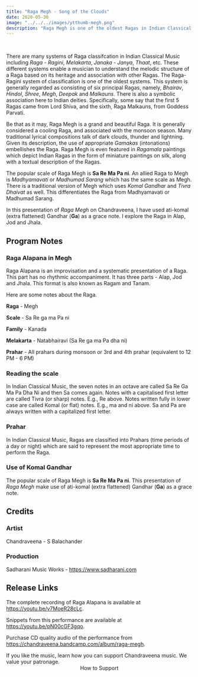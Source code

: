 ```yaml
---
title: "Raga Megh - Song of the Clouds"
date: 2020-05-30
image: "../../../images/ytthumb-megh.png"
description: "Raga Megh is one of the oldest Ragas in Indian Classical Music. It is considered as one of the six principal Ragas in the Raga - Ragini classification of Ragas in Indian Classical Music."
---
```

<you-tube videoid="v7MoeR28cLc"></you-tube>
<br>

There are many systems of Raga classifcation in Indian Classical Music including *Raga - Ragini*, *Melakarta*, *Janaka - Janya*, *Thaat*, etc. These different systems enable a musician to understand the melodic structure of a Raga based on its heritage and association with other Ragas. The Raga-Ragini system of classification is one of the oldest systems. This system is generally regarded as consisting of six principal Ragas, namely, *Bhairav*, *Hindol*, *Shree*, *Megh*, *Deepak* and *Malkauns*. There is also a symbolic association here to Indian deities. Specifically, some say that the first 5 Ragas came from Lord Shiva, and the sixth, Raga Malkauns, from Goddess Parvati.

Be that as it may, Raga Megh is a grand and beautiful Raga. It is generally considered a cooling Raga, and associated with the monsoon season. Many traditional lyrical compositions talk of dark clouds, thunder and lightning. Given its description, the use of appropriate *Gamakas* (intonations) embellishes the Raga. Raga Megh is even featured in *Ragamala* paintings which depict Indian Ragas in the form of miniature paintings on silk, along with a textual description of the Ragas.

The popular scale of Raga Megh is **Sa Re Ma Pa ni**. An allied Raga to Megh is *Madhyamavati* or *Madhumad Sarang* which has the same scale as Megh. There is a traditional version of Megh which uses *Komal Gandhar* and *Tivra Dhaivat* as well. This differentiates the Raga from Madhyamavati or Madhumad Sarang.

In this presentation of *Raga Megh* on Chandraveena, I have used ati-komal (extra flattened) Gandhar (**Ga**) as a grace note. I explore the Raga in Alap, Jod and Jhala.

## Program Notes

### Raga Alapana in Megh
Raga Alapana is an improvisation and a systematic presentation of a Raga. This part has no rhythmic accompaniment. It has three parts - Alap, Jod and Jhala. This format is also known as Ragam and Tanam.

Here are some notes about the Raga.

**Raga** - Megh

**Scale** - Sa Re ga ma Pa ni

**Family** - Kanada

**Melakarta** - Natabhairavi (Sa Re ga ma Pa dha ni)

**Prahar** - All prahars during monsoon or 3rd and 4th prahar (equivalent to 12 PM - 6 PM)

### Reading the scale
In Indian Classical Music, the seven notes in an octave are called Sa Re Ga Ma Pa Dha Ni and then Sa comes again. Notes with a capitalised first letter are called Tivra (or sharp) notes. E.g., Re above. Notes written fully in lower case are called Komal (or flat) notes. E.g., ma and ni above. Sa and Pa are always written with a capitalized first letter.

### Prahar
In Indian Classical Music, Ragas are classified into Prahars (time periods of a day or night) which are said to represent the most appropriate time to perform the Raga.

### Use of Komal Gandhar
The popular scale of Raga Megh is **Sa Re Ma Pa ni**. This presentation of *Raga Megh* make use of ati-komal (extra flattened) Gandhar (**Ga**) as a grace note.

## Credits
### Artist
Chandraveena - S Balachander

### Production
Sadharani Music Works - https://www.sadharani.com

## Release Links
The complete recording of Raga Alapana is available at https://youtu.be/v7MoeR28cLc.

Snippets from this performance are available at https://youtu.be/pN00cGF3gqo.

Purchase CD quality audio of the performance from https://chandraveena.bandcamp.com/album/raga-megh.

<notice-box>
If you like the music, learn how you can support Chandraveena music. We value your patronage.
<div style="text-align:center">
<my-button to="/support/">How to Support</my-button>
</div>
</notice-box>
